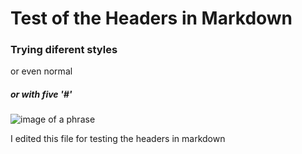 # Test of the Headers in Markdown
### Trying diferent styles
or even normal
##### or with five '#'

![image of a phrase](https://images.freeimages.com/image/previews/4fb/goodwoods-quote-badge-5690480.png)

I edited this file for testing the headers in markdown
